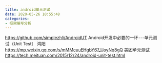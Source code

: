 ```yaml
---
title: android单元测试
date: 2020-05-26 10:55:48
categories:
- 框架编写分析
---
```


https://github.com/simplezhli/AndroidUT
Android开发中必要的一环---单元测试（Unit Test）
鸿阳
https://mp.weixin.qq.com/s/mMMcuuEHgbY67_UoyNq8gQ
美团单元测试
https://tech.meituan.com/2015/12/24/android-unit-test.html
